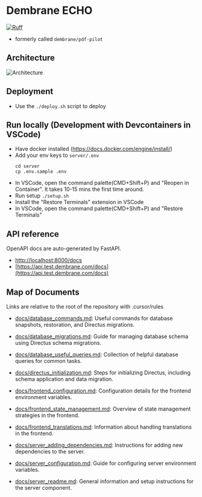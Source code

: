 # Dembrane ECHO

[![Ruff](https://img.shields.io/endpoint?url=https://raw.githubusercontent.com/astral-sh/ruff/main/assets/badge/v2.json)](https://github.com/astral-sh/ruff)

- formerly called `dembrane/pdf-pilot`

## Architecture

![Architecture](/developer-docs/diagrams/architecture20240917.png)

## Deployment

- Use the `./deploy.sh` script to deploy

## Run locally (Development with Devcontainers in VSCode)

- Have docker installed (https://docs.docker.com/engine/install/)
- Add your env keys to `server/.env`
  ```
  cd server
  cp .env.sample .env
  ```
- In VSCode, open the command palette(CMD+Shift+P) and "Reopen in Container". It takes 10-15 mins the first time around.
- Run setup `./setup.sh`
- Install the "Restore Terminals" extension in VSCode
- In VSCode, open the command palette(CMD+Shift+P) and "Restore Terminals"

## API reference

OpenAPI docs are auto-generated by FastAPI.

- [http://localhost:8000/docs](http://localhost:8000/docs)
- [https://api.test.dembrane.com/docs](https://api.test.dembrane.com/docs)

## Map of Documents

Links are relative to the root of the repository with .cursor/rules

- [docs/database_commands.md](/docs/database_commands.md): Useful commands for database snapshots, restoration, and Directus migrations.
- [docs/database_migrations.md](/docs/database_migrations.md): Guide for managing database schema using Directus schema migrations.
- [docs/database_useful_queries.md](/docs/database_useful_queries.md): Collection of helpful database queries for common tasks.

- [docs/directus_initialization.md](/docs/directus_initialization.md): Steps for initializing Directus, including schema application and data migration.

- [docs/frontend_configuration.md](/docs/frontend_configuration.md): Configuration details for the frontend environment variables.
- [docs/frontend_state_management.md](/docs/frontend_state_management.md): Overview of state management strategies in the frontend.
- [docs/frontend_translations.md](/docs/frontend_translations.md): Information about handling translations in the frontend.

- [docs/server_adding_dependencies.md](/docs/server_adding_dependencies.md): Instructions for adding new dependencies to the server.
- [docs/server_configuration.md](/docs/server_configuration.md): Guide for configuring server environment variables.
- [docs/server_readme.md](/docs/server_readme.md): General information and setup instructions for the server component.
